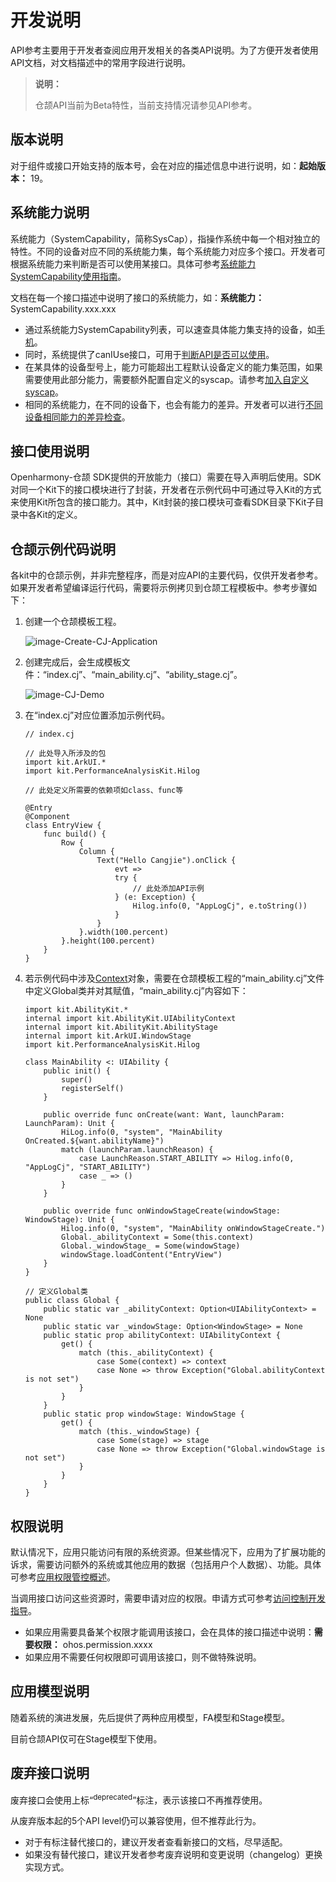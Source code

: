 # 开发说明

API参考主要用于开发者查阅应用开发相关的各类API说明。为了方便开发者使用API文档，对文档描述中的常用字段进行说明。

> **说明：**
>
> 仓颉API当前为Beta特性，当前支持情况请参见API参考。

## 版本说明

对于组件或接口开始支持的版本号，会在对应的描述信息中进行说明，如：**起始版本：** 19。

## 系统能力说明

系统能力（SystemCapability，简称SysCap），指操作系统中每一个相对独立的特性。不同的设备对应不同的系统能力集，每个系统能力对应多个接口。开发者可根据系统能力来判断是否可以使用某接口。具体可参考[系统能力SystemCapability使用指南](cj-syscap.md)。

文档在每一个接口描述中说明了接口的系统能力，如：**系统能力：** SystemCapability.xxx.xxx

- 通过系统能力SystemCapability列表，可以速查具体能力集支持的设备，如[手机](./cj-phone-syscap-list.md)。
- 同时，系统提供了canIUse接口，可用于[判断API是否可以使用](cj-syscap.md#判断api是否可以使用)。
- 在某具体的设备型号上，能力可能超出工程默认设备定义的能力集范围，如果需要使用此部分能力，需要额外配置自定义的syscap。请参考[加入自定义syscap](./cj-syscap.md#加入自定义syscap)。
- 相同的系统能力，在不同的设备下，也会有能力的差异。开发者可以进行[不同设备相同能力的差异检查](./cj-syscap.md#不同设备相同能力的差异检查)。

## 接口使用说明

Openharmony-仓颉 SDK提供的开放能力（接口）需要在导入声明后使用。SDK对同一个Kit下的接口模块进行了封装，开发者在示例代码中可通过导入Kit的方式来使用Kit所包含的接口能力。其中，Kit封装的接口模块可查看SDK目录下Kit子目录中各Kit的定义。

## 仓颉示例代码说明

各kit中的仓颉示例，并非完整程序，而是对应API的主要代码，仅供开发者参考。如果开发者希望编译运行代码，需要将示例拷贝到仓颉工程模板中。参考步骤如下：

1. 创建一个仓颉模板工程。

    ![image-Create-CJ-Application](./figures/image-Create-CJ-Application.png)

2. 创建完成后，会生成模板文件：“index.cj”、“main_ability.cj”、“ability_stage.cj”。

    ![image-CJ-Demo](./figures/image-CJ-Demo.png)

3. 在“index.cj”对应位置添加示例代码。

    ```cangjie
    // index.cj

    // 此处导入所涉及的包
    import kit.ArkUI.*
    import kit.PerformanceAnalysisKit.Hilog

    // 此处定义所需要的依赖项如class、func等

    @Entry
    @Component
    class EntryView {
        func build() {
            Row {
                Column {
                    Text("Hello Cangjie").onClick {
                        evt =>
                        try {
                            // 此处添加API示例
                        } (e: Exception) {
                            Hilog.info(0, "AppLogCj", e.toString())
                        }
                    }
                }.width(100.percent)
            }.height(100.percent)
        }
    }
    ```

4. 若示例代码中涉及[Context](./apis/AbilityKit/cj-apis-app-ability-ui_ability.md#class-context)对象，需要在仓颉模板工程的“main_ability.cj”文件中定义Global类并对其赋值，“main_ability.cj”内容如下：

    ```cangjie
    import kit.AbilityKit.*
    internal import kit.AbilityKit.UIAbilityContext
    internal import kit.AbilityKit.AbilityStage
    internal import kit.ArkUI.WindowStage
    import kit.PerformanceAnalysisKit.Hilog

    class MainAbility <: UIAbility {
        public init() {
            super()
            registerSelf()
        }

        public override func onCreate(want: Want, launchParam: LaunchParam): Unit {
            HiLog.info(0, "system", "MainAbility OnCreated.${want.abilityName}")
            match (launchParam.launchReason) {
                case LaunchReason.START_ABILITY => Hilog.info(0, "AppLogCj", "START_ABILITY")
                case _ => ()
            }
        }

        public override func onWindowStageCreate(windowStage: WindowStage): Unit {
            Hilog.info(0, "system", "MainAbility onWindowStageCreate.")
            Global._abilityContext = Some(this.context)
            Global._windowStage_ = Some(windowStage)
            windowStage.loadContent("EntryView")
        }
    }

    // 定义Global类
    public class Global {
        public static var _abilityContext: Option<UIAbilityContext> = None
        public static var _windowStage: Option<WindowStage> = None
        public static prop abilityContext: UIAbilityContext {
            get() {
                match (this._abilityContext) {
                    case Some(context) => context
                    case None => throw Exception("Global.abilityContext is not set")
                }
            }
        }
        public static prop windowStage: WindowStage {
            get() {
                match (this._windowStage) {
                    case Some(stage) => stage
                    case None => throw Exception("Global.windowStage is not set")
                }
            }
        }
    }
    ```

## 权限说明

默认情况下，应用只能访问有限的系统资源。但某些情况下，应用为了扩展功能的诉求，需要访问额外的系统或其他应用的数据（包括用户个人数据）、功能。具体可参考[应用权限管控概述](../../Dev_Guide/source_zh_cn/security/AccessToken/cj-app-permission-mgmt-overview.md)。

当调用接口访问这些资源时，需要申请对应的权限。申请方式可参考[访问控制开发指导](../../Dev_Guide/source_zh_cn/security/AccessToken/cj-determine-application-mode.md)。

- 如果应用需要具备某个权限才能调用该接口，会在具体的接口描述中说明：**需要权限：** ohos.permission.xxxx
- 如果应用不需要任何权限即可调用该接口，则不做特殊说明。

## 应用模型说明

随着系统的演进发展，先后提供了两种应用模型，FA模型和Stage模型。

目前仓颉API仅可在Stage模型下使用。

## 废弃接口说明

废弃接口会使用上标“<sup>deprecated</sup>”标注，表示该接口不再推荐使用。

从废弃版本起的5个API level仍可以兼容使用，但不推荐此行为。

- 对于有标注替代接口的，建议开发者查看新接口的文档，尽早适配。
- 如果没有替代接口，建议开发者参考废弃说明和变更说明（changelog）更换实现方式。
